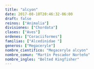 ```yaml
---
title: "alcyon"
date: 2017-08-18T20:46:32-06:00
draft: false
reinos: ["Animalia"]
divisiones: ["Chordata"]
clases: ["Aves"]
ordenes: ["Coraciiformes"]
familias: ["Alcedinidae "]
generos: ["Megaceryle"]
nombre_cientifico: "Megaceryle alcyon"
nombre_comun: "Martín Pescador Norteño"
nombre_ingles: "Belted Kingfisher"
---
```

